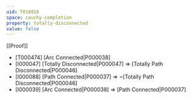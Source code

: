 ```yaml
---
uid: T018916
space: cauchy-completion
property: totally-disconnected
value: false
---
```

[[Proof]]

* [T000474] [Arc Connected|P000038]
* [I000047] [Totally Disconnected|P000047] => [Totally Path Disconnected|P000046]
* [I000088] [Path Connected|P000037] => ~[Totally Path Disconnected|P000046]
* [I000039] [Arc Connected|P000038] => [Path Connected|P000037]


